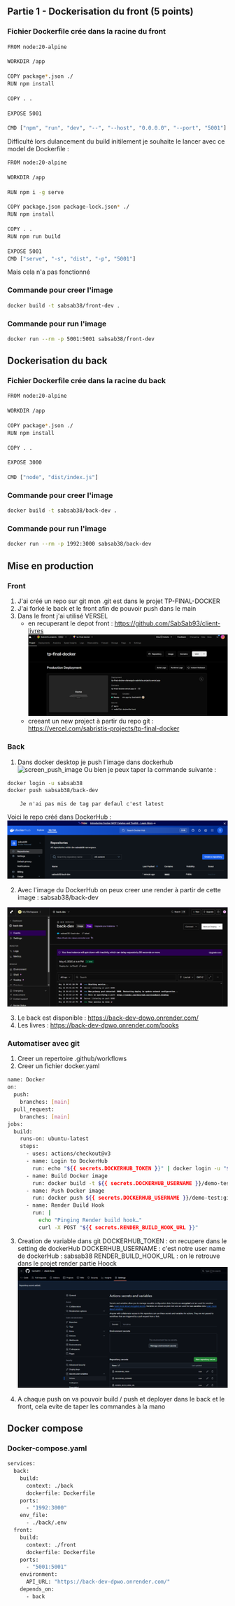 ## Partie 1 - Dockerisation du front (5 points)

### Fichier Dockerfile crée dans la racine du front

```bash
FROM node:20-alpine

WORKDIR /app

COPY package*.json ./
RUN npm install     

COPY . .

EXPOSE 5001

CMD ["npm", "run", "dev", "--", "--host", "0.0.0.0", "--port", "5001"]
```
Difficulté lors dulancement du build initilement je souhaite le lancer avec ce model de Dockerfile : 
```bash
FROM node:20-alpine

WORKDIR /app

RUN npm i -g serve

COPY package.json package-lock.json* ./
RUN npm install

COPY . .
RUN npm run build

EXPOSE 5001
CMD ["serve", "-s", "dist", "-p", "5001"]
```
Mais cela n'a pas fonctionné 

### Commande pour creer l'image 
```bash
docker build -t sabsab38/front-dev .
```
### Commande pour run l'image
```bash
docker run --rm -p 5001:5001 sabsab38/front-dev
```

## Dockerisation du back

### Fichier Dockerfile crée dans la racine du back

```bash
FROM node:20-alpine

WORKDIR /app

COPY package*.json ./
RUN npm install

COPY . .

EXPOSE 3000

CMD ["node", "dist/index.js"]
```

### Commande pour creer l'image 
```bash
docker build -t sabsab38/back-dev .
```
### Commande pour run l'image
```bash
docker run --rm -p 1992:3000 sabsab38/back-dev
```


## Mise en production


### Front

1. J'ai créé un repo sur git mon .git est dans le projet TP-FINAL-DOCKER
2. J'ai forké le back et le front afin de pouvoir push dans le main
3. Dans le front j'ai utilisé VERSEL 
    - en recuperant le depot front : https://github.com/SabSab93/client-livres
    ![screen Vercel](screen_vercel.png)
    - creeant un new project à partir du repo git : 
    https://vercel.com/sabristis-projects/tp-final-docker

### Back
1. Dans docker desktop je push l'image dans dockerhub
        ![screen_push_image](screen_push_image.png)
        Ou bien je peux taper la commande suivante : 
```bash
docker login -u sabsab38
docker push sabsab38/back-dev
```
        Je n'ai pas mis de tag par defaul c'est latest

Voici le repo créé dans DockerHub : 
![alt text](image-1.png)

2. Avec l'image du DockerHub on peux creer une render à partir de cette image : sabsab38/back-dev

![alt text](image-2.png)


3. Le back est disponible : https://back-dev-dpwo.onrender.com/
4. Les livres : https://back-dev-dpwo.onrender.com/books

### Automatiser avec git
1. Creer un repertoire .github/workflows
2. Creer un fichier docker.yaml

```bash
name: Docker
on:
  push:
    branches: [main]
  pull_request:
    branches: [main]
jobs:
  build:
    runs-on: ubuntu-latest
    steps:
      - uses: actions/checkout@v3
      - name: Login to DockerHub
        run: echo "${{ secrets.DOCKERHUB_TOKEN }}" | docker login -u "${{ secrets.DOCKERHUB_USERNAME }}" --password-stdin
      - name: Build Docker image
        run: docker build -t ${{ secrets.DOCKERHUB_USERNAME }}/demo-test:github-actions .
      - name: Push Docker image
        run: docker push ${{ secrets.DOCKERHUB_USERNAME }}/demo-test:github-actions
      - name: Render Build Hook
        run: |
          echo "Pinging Render build hook…"
          curl -X POST "${{ secrets.RENDER_BUILD_HOOK_URL }}"
```

3. Creation de variable dans git 
DOCKERHUB_TOKEN : on recupere dans le setting de dockerHub
DOCKERHUB_USERNAME : c'est notre user name de dockerHub : sabsab38
RENDER_BUILD_HOOK_URL : on le retrouve dans le projet render partie Hoock
![alt text](image-3.png)

4. A chaque push on va pouvoir build / push et deployer dans le back et le front, cela evite de taper les commandes à la mano



## Docker compose

### Docker-compose.yaml 

```bash
services:
  back:
    build:
      context: ./back
      dockerfile: Dockerfile
    ports:
      - "1992:3000"        
    env_file:
      - ./back/.env        
  front:
    build:
      context: ./front
      dockerfile: Dockerfile
    ports:
      - "5001:5001"
    environment:
      API_URL: "https://back-dev-dpwo.onrender.com/"
    depends_on:
      - back            
```
